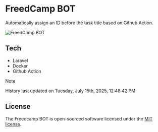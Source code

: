 # FreedCamp BOT

Automatically assign an ID before the task title based on Github Action.

![FreedCamp BOT](https://repository-images.githubusercontent.com/737932867/7d34798b-2680-471c-b089-a78a718d3d6a)

## Tech

- Laravel
- Docker
- Github Action

> [!NOTE]  
> History last updated on Tuesday, July 15th, 2025, 12:48:42 PM

## License

The Freedcamp BOT is open-sourced software licensed under the [MIT license](https://opensource.org/licenses/MIT).
